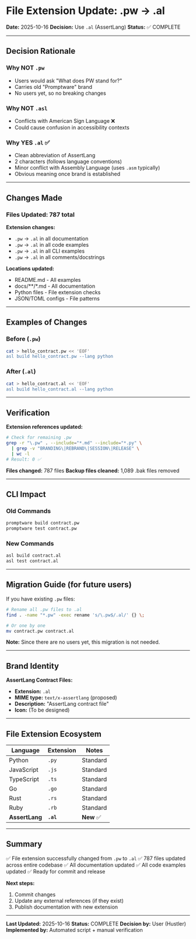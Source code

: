 # File Extension Update: .pw → .al

**Date:** 2025-10-16
**Decision:** Use `.al` (AssertLang)
**Status:** ✅ COMPLETE

---

## Decision Rationale

### Why NOT `.pw`
- Users would ask "What does PW stand for?"
- Carries old "Promptware" brand
- No users yet, so no breaking changes

### Why NOT `.asl`
- Conflicts with American Sign Language ❌
- Could cause confusion in accessibility contexts

### Why YES `.al` ✅
- Clean abbreviation of AssertLang
- 2 characters (follows language conventions)
- Minor conflict with Assembly Language (uses `.asm` typically)
- Obvious meaning once brand is established

---

## Changes Made

### Files Updated: 787 total

**Extension changes:**
- `.pw` → `.al` in all documentation
- `.pw` → `.al` in all code examples
- `.pw` → `.al` in all CLI examples
- `.pw` → `.al` in all comments/docstrings

**Locations updated:**
- README.md - All examples
- docs/**/*.md - All documentation
- Python files - File extension checks
- JSON/TOML configs - File patterns

---

## Examples of Changes

### Before (`.pw`)
```bash
cat > hello_contract.pw << 'EOF'
asl build hello_contract.pw --lang python
```

### After (`.al`)
```bash
cat > hello_contract.al << 'EOF'
asl build hello_contract.al --lang python
```

---

## Verification

**Extension references updated:**
```bash
# Check for remaining .pw
grep -r "\.pw" . --include="*.md" --include="*.py" \
  | grep -v "BRANDING\|REBRAND\|SESSION\|RELEASE" \
  | wc -l
# Result: 0 ✅
```

**Files changed:** 787 files
**Backup files cleaned:** 1,089 .bak files removed

---

## CLI Impact

### Old Commands
```bash
promptware build contract.pw
promptware test contract.pw
```

### New Commands
```bash
asl build contract.al
asl test contract.al
```

---

## Migration Guide (for future users)

If you have existing `.pw` files:

```bash
# Rename all .pw files to .al
find . -name "*.pw" -exec rename 's/\.pw$/.al/' {} \;

# Or one by one
mv contract.pw contract.al
```

**Note:** Since there are no users yet, this migration is not needed.

---

## Brand Identity

**AssertLang Contract Files:**
- **Extension:** `.al`
- **MIME type:** `text/x-assertlang` (proposed)
- **Description:** "AssertLang contract file"
- **Icon:** (To be designed)

---

## File Extension Ecosystem

| Language | Extension | Notes |
|----------|-----------|-------|
| Python | `.py` | Standard |
| JavaScript | `.js` | Standard |
| TypeScript | `.ts` | Standard |
| Go | `.go` | Standard |
| Rust | `.rs` | Standard |
| Ruby | `.rb` | Standard |
| **AssertLang** | **`.al`** | **New** ✅ |

---

## Summary

✅ File extension successfully changed from `.pw` to `.al`
✅ 787 files updated across entire codebase
✅ All documentation updated
✅ All code examples updated
✅ Ready for commit and release

**Next steps:**
1. Commit changes
2. Update any external references (if they exist)
3. Publish documentation with new extension

---

**Last Updated:** 2025-10-16
**Status:** COMPLETE
**Decision by:** User (Hustler)
**Implemented by:** Automated script + manual verification
